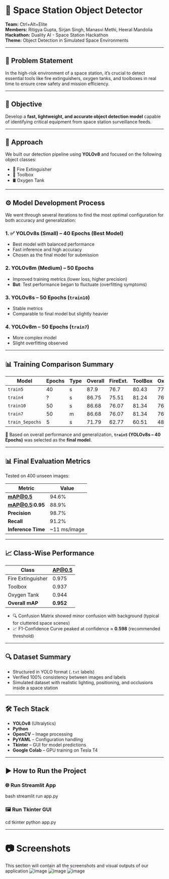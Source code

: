 # 🚀 Space Station Object Detector

**Team:** Ctrl+Alt+Elite  
**Members:** Ritigya Gupta, Sirjan Singh, Manasvi Methi, Heeral Mandolia  
**Hackathon:** Duality AI - Space Station Hackathon  
**Theme:** Object Detection in Simulated Space Environments

---

## 🧩 Problem Statement

In the high-risk environment of a space station, it’s crucial to detect essential tools like fire extinguishers, oxygen tanks, and toolboxes in real time to ensure crew safety and mission efficiency.

---

## 🎯 Objective

Develop a **fast, lightweight, and accurate object detection model** capable of identifying critical equipment from space station surveillance feeds.

---

## 🧠 Approach

We built our detection pipeline using **YOLOv8** and focused on the following object classes:

- 🧯 Fire Extinguisher  
- 🧰 Toolbox  
- 🛢️ Oxygen Tank  

---

## ⚙️ Model Development Process

We went through several iterations to find the most optimal configuration for both accuracy and generalization:

### 1. ✅ YOLOv8s (Small) – 40 Epochs (Best Model)
- Best model with balanced performance  
- Fast inference and high accuracy  
- Chosen as the final model for submission

### 2. YOLOv8m (Medium) – 50 Epochs
- Improved training metrics (lower loss, higher precision)  
- **But**: Test performance began to fluctuate (overfitting symptoms)

### 3.  YOLOv8s – 50 Epochs (`train10`)
- Stable metrics  
- Comparable to final model but slightly heavier

### 4.  YOLOv8m – 50 Epochs (`train7`)
- More complex model  
- Slight overfitting observed

---

## 📊 Training Comparison Summary

| Model          | Epochs | Type | Overall | FireExt. | ToolBox | OxyTank |
|----------------|--------|------|---------|----------|---------|---------|
| `train5`       | 40     | s    | 87.9    | 76.7     | 80.43   | 77.12   |
| `train4`       | ?      | s    | 86.75   | 75.51    | 81.24   | 76.03   |
| `train10`      | 50     | s    | 86.68   | 76.07    | 81.34   | 76.18   |
| `train7`       | 50     | m    | 86.68   | 76.07    | 81.34   | 76.18   |
| `train_5epochs`| 5      | s    | 71.79   | 62.77    | 60.51   | 48.96   |

📌 Based on overall performance and generalization, **`train5` (YOLOv8s – 40 Epochs)** was selected as the **final model**.

---

## 📊 Final Evaluation Metrics

Tested on 400 unseen images:

| Metric             | Value     |
|--------------------|-----------|
| **mAP@0.5**        | 94.6%     |
| **mAP@0.5:0.95**   | 88.9%     |
| **Precision**      | 98.7%     |
| **Recall**         | 91.2%     |
| **Inference Time** | ~11 ms/image |

---

## 📈 Class-Wise Performance

| Class             | AP@0.5 |
|-------------------|--------|
| Fire Extinguisher | 0.975  |
| Toolbox           | 0.937  |
| Oxygen Tank       | 0.944  |
| **Overall mAP**   | **0.952** |

- 🔍 Confusion Matrix showed minor confusion with background (typical for cluttered space scenes)  
- 📈 F1-Confidence Curve peaked at confidence ≈ **0.598** (recommended threshold)

---

## 🔍 Dataset Summary

- Structured in YOLO format (`.txt` labels)  
- Verified 100% consistency between images and labels  
- Simulated dataset with realistic lighting, positioning, and occlusions inside a space station

---

## 🛠️ Tech Stack

- **YOLOv8** (Ultralytics)  
- **Python**  
- **OpenCV** – Image processing  
- **PyYAML** – Configuration handling  
- **Tkinter** – GUI for model predictions  
- **Google Colab** – GPU training on Tesla T4

---

## ▶️ How to Run the Project

### 🌐 Run Streamlit App

bash
streamlit run app.py

### 🖼️ Run Tkinter GUI
cd tkinter
python app.py

---
# 📷 Screenshots
This section will contain all the screenshots and visual outputs of our application
![image](https://github.com/user-attachments/assets/aa0109b1-6752-427b-a565-392da22e1b23)
![image](https://github.com/user-attachments/assets/8827521f-adc5-4a7c-abc5-0b56f6b08c28)
![image](https://github.com/user-attachments/assets/f5ad1346-9a35-4c74-85b6-41d4226a9173)



